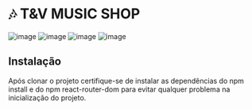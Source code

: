 # 🎶 T&V MUSIC SHOP
![image](https://github.com/tarsibfritz/TVMusicShop/assets/157611569/4c55c141-7209-41c3-b4b7-4182c45162da)
![image](https://github.com/tarsibfritz/TVMusicShop/assets/157611569/b1fc5e3a-cc9c-4f1e-ba16-b7d1e8e8c683)
![image](https://github.com/tarsibfritz/TVMusicShop/assets/157611569/b7fc3005-7c16-4023-894f-62b8a98ca6de)
![image](https://github.com/tarsibfritz/TVMusicShop/assets/157611569/727d6b10-19b0-44b6-8117-8e2b96518f85)

## Instalação
Após clonar o projeto certifique-se de instalar as dependências do npm install e do npm react-router-dom para evitar qualquer problema na inicialização do projeto.
